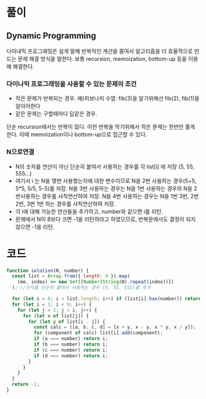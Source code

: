 # 풀이

## Dynamic Programming

다이내믹 프로그래밍은 쉽게 말해 반복적인 계산을 줄여서 알고리즘을 더 효율적으로 만드는 문제 해결 방식을 말한다.
보통 recursion, memoization, bottom-up 등을 이용해 해결한다.

### 다이나믹 프로그래밍을 사용할 수 있는 문제의 조건

- 작은 문제가 반복되는 경우. 예)피보나치 수열: fib(3)을 알기위해선 fib(2), fib(1)을 알아야한다
- 같은 문제는 구할때마다 답같은 경우.

단순 recursion에서는 반복이 많다. 이런 반복을 막기위해서 작은 문제는 한번만 풀게 한다. 이때 memoization이나 bottom-up으로 접근할 수 있다.

### N으로연결
- N의 숫자를 연산이 아닌 단순히 붙여서 사용하는 경우를 각 list[i] 에 저장 (5, 55, 555...)
- 여기서 i 는 N을 몇번 사용했는지에 대한 변수이므로
N을 2번 사용하는 경우(5+5, 5*5, 5/5, 5-5)를 저장.
N을 3번 사용하는 경우는 N을 1번 사용하는 경우와 N을 2번사용하는 경우를 사칙연산하여 저장.
N을 4번 사용하는 경우는 N을 1번 3번, 2번 2번, 3번 1번 하는 경우를 사칙연산하여 저장.
- 각 i에 대해 가능한 연산들을 추가하고, number와 같으면 i를 리턴.
- 문제에서 N이 8보다 크면 -1을 리턴하라고 하였으므로, 반복문에서도 결정이 되지않으면 -1을 리턴.

# 코드

```js
function solution(N, number) {
  const list = Array.from({ length: 9 }).map(
    (me, index) => new Set([Number(String(N).repeat(index))])
  ); //숫자를 단순히 붙여서 사용하는 경우 (5, 55, 555)를 추가

  for (let i = 0; i < list.length; i++) if (list[i].has(number)) return i;
  for (let i = 1; i < 9; i++) {
    for (let j = 1; j < i; j++) {
      for (let x of list[j]) {
        for (let y of list[i - j]) {
          const calc = ([a, b, c, d] = [x + y, x - y, x * y, x / y]);
          for (component of calc) list[i].add(component);
          if (a === number) return i;
          if (b === number) return i;
          if (c === number) return i;
          if (d === number) return i;
        }
      }
    }
  }
  return -1;
}
```
